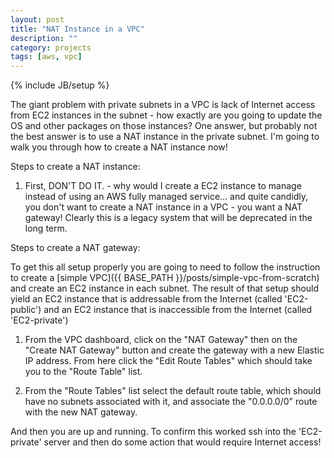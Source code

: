 ```yaml
---
layout: post
title: "NAT Instance in a VPC"
description: ""
category: projects
tags: [aws, vpc]
---
```

{% include JB/setup %}

The giant problem with private subnets in a VPC is lack of Internet access from EC2 instances in the subnet - how exactly are you going to update the OS and other packages on those instances? One answer, but probably not the best answer is to use a NAT instance in the private subnet. I'm going to walk you through how to create a NAT instance now!

Steps to create a NAT instance:
1. First, DON'T DO IT. - why would I create a EC2 instance to manage instead of using an AWS fully managed service... and quite candidly, you don't want to create a NAT instance in a VPC - you want a NAT gateway! Clearly this is a legacy system that will be deprecated in the long term.

Steps to create a NAT gateway:

To get this all setup properly you are going to need to follow the instruction to create a [simple VPC]({{ BASE_PATH }}/posts/simple-vpc-from-scratch) and create an EC2 instance in each subnet. The result of that setup should yield an EC2 instance that is addressable from the Internet (called 'EC2-public') and an EC2 instance that is inaccessible from the Internet (called 'EC2-private')

1. From the VPC dashboard, click on the "NAT Gateway" then on the "Create NAT Gateway" button and create the gateway with a new Elastic IP address. From here click the "Edit Route Tables" which should take you to the "Route Table" list.

2. From the "Route Tables" list select the default route table, which should have no subnets associated with it, and associate the "0.0.0.0/0" route with the new NAT gateway.

And then you are up and running. To confirm this worked ssh into the 'EC2-private' server and then do some action that would require Internet access!
